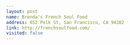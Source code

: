 ```yaml
---
layout: post
name: Brenda's French Soul Food
address: 652 Polk St, San Francisco, CA 94102
link: http://frenchsoulfood.com/
visited: false
---
```


